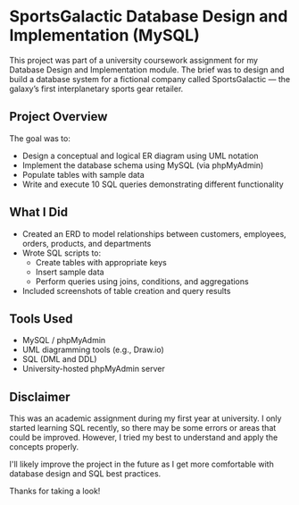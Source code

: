 # SportsGalactic Database Design and Implementation (MySQL)

This project was part of a university coursework assignment for my Database Design and Implementation module. The brief was to design and build a database system for a fictional company called SportsGalactic — the galaxy’s first interplanetary sports gear retailer.

## Project Overview

The goal was to:
- Design a conceptual and logical ER diagram using UML notation
- Implement the database schema using MySQL (via phpMyAdmin)
- Populate tables with sample data
- Write and execute 10 SQL queries demonstrating different functionality

## What I Did

- Created an ERD to model relationships between customers, employees, orders, products, and departments
- Wrote SQL scripts to:
  - Create tables with appropriate keys
  - Insert sample data
  - Perform queries using joins, conditions, and aggregations
- Included screenshots of table creation and query results

## Tools Used

- MySQL / phpMyAdmin
- UML diagramming tools (e.g., Draw.io)
- SQL (DML and DDL)
- University-hosted phpMyAdmin server

## Disclaimer

This was an academic assignment during my first year at university. I only started learning SQL recently, so there may be some errors or areas that could be improved. However, I tried my best to understand and apply the concepts properly.

I'll likely improve the project in the future as I get more comfortable with database design and SQL best practices.

Thanks for taking a look!
